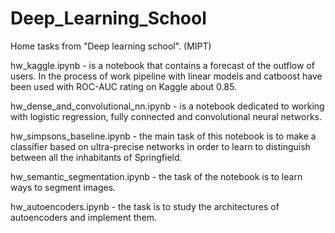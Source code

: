 # Deep_Learning_School

Home tasks from "Deep learning school". (MIPT)


hw_kaggle.ipynb - is a notebook that contains a forecast of the outflow of users. In the process of work pipeline with linear models and catboost have been used with ROC-AUC rating on Kaggle about 0.85.

hw_dense_and_convolutional_nn.ipynb - is a notebook dedicated to working with logistic regression, fully connected and convolutional neural networks.

hw_simpsons_baseline.ipynb - the main task of this notebook is to make a classifier based on ultra-precise networks in order to learn to distinguish between all the inhabitants of Springfield.

hw_semantic_segmentation.ipynb - the task of the notebook is to learn ways to segment images.

hw_autoencoders.ipynb - the task is to study the architectures of autoencoders and implement them.
